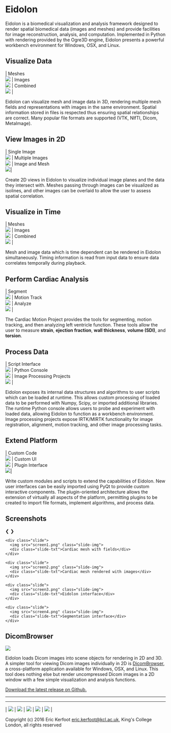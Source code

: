 # Eidolon

Eidolon is a biomedical visualization and analysis framework designed to render 
spatial biomedical data (images and meshes) and provide facilities for image reconstruction, 
analysis, and computation. Implemented in Python with rendering provided by the Ogre3D engine, 
Eidolon presents a powerful workbench environment for Windows, OSX, and Linux.

## Visualize Data

| Meshes<br>![](mesh2.png) | Images<br> ![](image1.png) | Combined<br> ![](meshimage1.png) |

Eidolon can visualize mesh and image data in 3D, rendering multiple mesh fields and representations with images in the same environment.
Spatial information stored in files is respected thus ensuring spatial relationships are correct.
Many popular file formats are supported (VTK, NIfTI, Dicom, MetaImage).

## View Images in 2D

| Single Image<br>![](2ch.png) | Multiple Images<br>![](sala5.png) | Image and Mesh<br> ![](meshimage20032.png)|

Create 2D views in Eidolon to visualize individual image planes and the data they intersect with.
Meshes passing through images can be visualized as isolines, and other images can be overlaid to allow the user to assess spatial correlation.

## Visualize in Time

| Meshes<br>![](meshanim1.gif) | Images<br> ![](imageanim1.gif) | Combined<br> ![](meshimageanim1.gif) |

Mesh and image data which is time dependent can be rendered in Eidolon simultaneously.
Timing information is read from input data to ensure data correlates temporally during playback.

## Perform Cardiac Analysis

| Segment<br>![](segmentview.png) | Motion Track<br>![](motiontrack.png) | Analyze<br>![](analyze.png) |

The Cardiac Motion Project provides the tools for segmenting, motion tracking, and then analyzing left ventricle function. 
These tools allow the user to measure **strain**, **ejection fraction**, **wall thickness**, **volume (SDI)**, and **torsion**.

## Process Data

| Script Interface<br>![](script1.png) | Python Console<br>![](console.png) | Image Processing Projects<br>![](project.png) |

Eidolon exposes its internal data structures and algorithms to user scripts which can be loaded at runtime.
This allows custom processing of loaded data to be performed with Numpy, Scipy, or imported additional libraries.
The runtime Python console allows users to probe and experiment with loaded data, allowing Eidolon to function as a workbench environment.
Image processing projects expose IRTK/MIRTK functionality for image registration, alignment, motion tracking, and other image processing tasks. 

## Extend Platform

| Custom Code<br>![](code.png) | Custom UI<br>![](customui.png) | Plugin Interface<br>![](plugin2.png)|

Write custom modules and scripts to extend the capabilities of Eidolon. 
New user interfaces can be easily imported using PyQt to provide custom interactive components.
The plugin-oriented architecture allows the extension of virtually all aspects of the platform, permitting
plugins to be created to import file formats, implement algorithms, and process data.

## Screenshots

<div class="slide-container">
<a class="slide-btn display-left" onclick="plusDivs(-1)">&#10094;</a>
<a class="slide-btn display-right" onclick="plusDivs(1)">&#10095;</a>

	<div class="slide">
	  <img src="screen1.png" class="slide-img">
	  <div class="slide-txt">Cardiac mesh with fields</div>
	</div>
	
	<div class="slide">
	  <img src="screen2.png" class="slide-img">
	  <div class="slide-txt">Cardiac mesh rendered with images</div>
	</div>
	
	<div class="slide">
	  <img src="screen3.png" class="slide-img">
	  <div class="slide-txt">Eidolon interface</div>
	</div>
	
	<div class="slide">
	  <img src="screen4.png" class="slide-img">
	  <div class="slide-txt">Segmentation interface</div>
	</div>
</div>

<script>
var slideIndex = 0;
showDivs(slideIndex);

function plusDivs(n) { showDivs(slideIndex += n); }

function showDivs(n) {
    var i;
    var x = document.getElementsByClassName("slide");
    if (n >= x.length) {slideIndex = 0} 
    if (n < 0) {slideIndex = x.length-1} ;
    for (i = 0; i < x.length; i++) {
        x[i].style.display = "none"; 
    }
    x[slideIndex].style.display = "block"; 
}
</script>

## DicomBrowser

![](dicombrowser.png)

Eidolon loads Dicom images into scene objects for rendering in 2D and 3D.
A simpler tool for viewing Dicom images individually in 2D is [DicomBrowser](https://github.com/ericspod/DicomBrowser), a cross-platform application available for Windows, OSX, and Linux.
This tool does nothing else but render uncompressed Dicom images in a 2D window with a few simple visualization and analysis functions.

[Download the latest release on Github.](https://github.com/ericspod/DicomBrowser/releases)

---

---

| ![](python-powered-w-140x56.png) | ![](Ogre-logo.png) | ![](Python_and_Qt.png) | ![](numpyscipy.png) | ![](kcl.png) | 

Copyright (c) 2016 Eric Kerfoot <eric.kerfoot@kcl.ac.uk>, King's College London, all rights reserved
